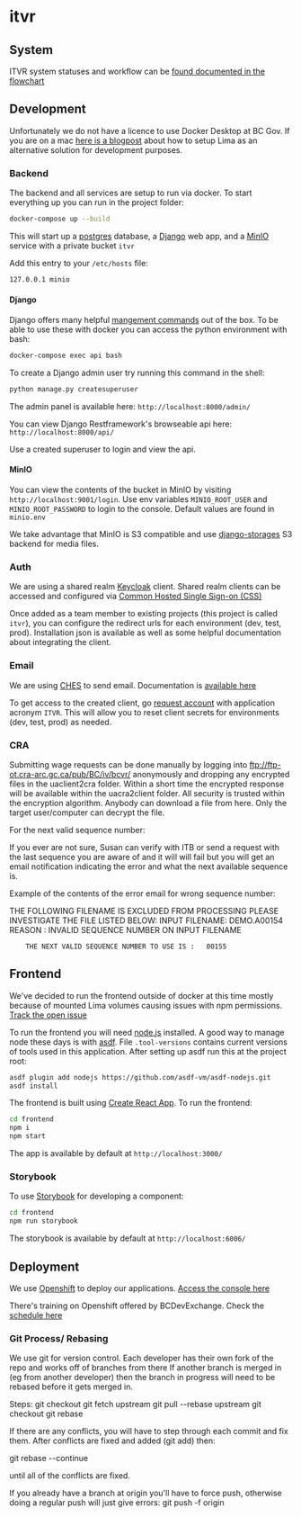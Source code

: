 # itvr

## System

ITVR system statuses and workflow can be [found documented in the flowchart](https://preview.uxpin.com/7f6104a26108508bb185e1b602677a5f91f49724#/pages/148655810/simulate/no-panels?mode=mf)

## Development

Unfortunately we do not have a licence to use Docker Desktop at BC Gov. If you are on a mac [here is a blogpost](https://naomiaro.hashnode.dev/replacing-docker-desktop-with-lima-on-mac-os) about how to setup Lima as an alternative solution for development purposes.

### Backend

The backend and all services are setup to run via docker. To start everything up you can run in the project folder:

```sh
docker-compose up --build
```

This will start up a [postgres](https://www.postgresql.org/) database, a [Django](https://www.djangoproject.com/) web app, and a [MinIO](https://docs.min.io/docs/minio-quickstart-guide.html) service with a private bucket `itvr`

Add this entry to your `/etc/hosts` file:

```sh
127.0.0.1 minio
```

#### Django

Django offers many helpful [mangement commands](https://docs.djangoproject.com/en/4.0/ref/django-admin/) out of the box. To be able to use these with docker you can access the python environment with bash:

```sh
docker-compose exec api bash
```

To create a Django admin user try running this command in the shell:

```sh
python manage.py createsuperuser
```

The admin panel is available here: `http://localhost:8000/admin/`

You can view Django Restframework's browseable api here: `http://localhost:8000/api/`

Use a created superuser to login and view the api.

#### MinIO

You can view the contents of the bucket in MinIO by visiting `http://localhost:9001/login`. Use env variables `MINIO_ROOT_USER` and `MINIO_ROOT_PASSWORD` to login to the console. Default values are found in `minio.env`

We take advantage that MinIO is S3 compatible and use [django-storages](https://django-storages.readthedocs.io/en/latest/backends/amazon-S3.html) S3 backend for media files.

### Auth

We are using a shared realm [Keycloak](https://www.keycloak.org/) client. Shared realm clients can be accessed and configured via [Common Hosted Single Sign-on (CSS)](https://bcgov.github.io/sso-requests)

Once added as a team member to existing projects (this project is called `itvr`), you can configure the redirect urls for each environment (dev, test, prod). Installation json is available as well as some helpful documentation about integrating the client.

### Email

We are using [CHES](https://digital.gov.bc.ca/common-components/common-hosted-email-service) to send email. Documentation is [available here](https://getok.nrs.gov.bc.ca/app/documentation)

To get access to the created client, go [request account](https://getok.nrs.gov.bc.ca/app/requestAccount) with application acronym `ITVR`. This will allow you to reset client secrets for environments (dev, test, prod) as needed.

### CRA

Submitting wage requests can be done manually by logging into
ftp://ftp-ot.cra-arc.gc.ca/pub/BC/iv/bcvr/ anonymously and dropping any encrypted files in the uaclient2cra folder. Within a short time the encrypted response will be available within the uacra2client folder. All security is trusted within the encryption algorithm. Anybody can download a file from here. Only the target user/computer can decrypt the file.

For the next valid sequence number:

If you ever are not sure, Susan can verify with ITB or send a request with the last sequence you are aware of and it will will fail but you will get an email notification indicating the error and what the next available sequence is.

Example of the contents of the error email for wrong sequence number:

THE FOLLOWING FILENAME IS EXCLUDED FROM PROCESSING PLEASE INVESTIGATE THE FILE LISTED BELOW:
INPUT FILENAME: DEMO.A00154
REASON : INVALID SEQUENCE NUMBER ON INPUT FILENAME

        THE NEXT VALID SEQUENCE NUMBER TO USE IS :   00155

## Frontend

We've decided to run the frontend outside of docker at this time mostly because of mounted Lima volumes causing issues with npm permissions. [Track the open issue](https://github.com/lima-vm/lima/issues/693)

To run the frontend you will need [node.js](https://nodejs.org/en/) installed. A good way to manage node these days is with [asdf](https://asdf-vm.com/guide/getting-started.html#_1-install-dependencies). File `.tool-versions` contains current versions of tools used in this application. After setting up asdf run this at the project root:

```sh
asdf plugin add nodejs https://github.com/asdf-vm/asdf-nodejs.git
asdf install
```

The frontend is built using [Create React App](https://create-react-app.dev/). To run the frontend:

```sh
cd frontend
npm i
npm start
```

The app is available by default at `http://localhost:3000/`

### Storybook

To use [Storybook](https://storybook.js.org/) for developing a component:

```sh
cd frontend
npm run storybook
```

The storybook is available by default at `http://localhost:6006/`

## Deployment

We use [Openshift](https://www.redhat.com/en/technologies/cloud-computing/openshift) to deploy our applications. [Access the console here](https://console.apps.silver.devops.gov.bc.ca/k8s/cluster/projects)

There's training on Openshift offered by BCDevExchange. Check the [schedule here](https://bcdevexchange.org/learning)

### Git Process/ Rebasing

We use git for version control.
Each developer has their own fork of the repo and works off of branches from there
If another branch is merged in (eg from another developer) then the branch in progress will need
to be rebased before it gets merged in.

Steps:
git checkout <release-branch>
git fetch upstream
git pull --rebase upstream <release-branch>
git checkout <featurebranch>
git rebase <release-branch>

If there are any conflicts, you will have to step through each commit and fix them. After
conflicts are fixed and added (git add) then:

git rebase --continue

until all of the conflicts are fixed.

If you already have a branch at origin you'll have to force push, otherwise doing a
regular push will just give errors:
git push -f origin <feature-branch>
